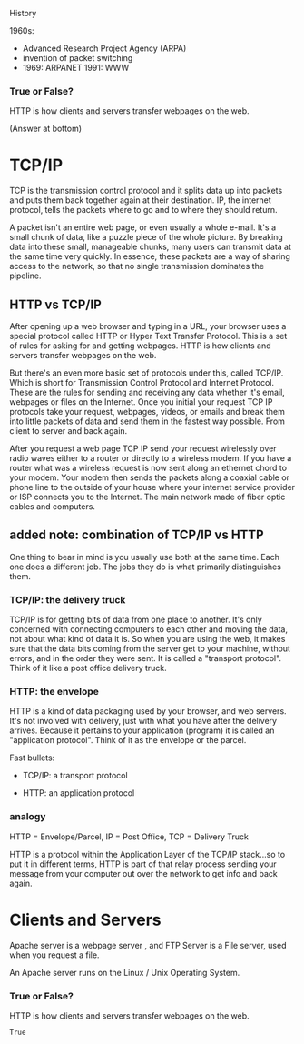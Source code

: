 
History

1960s:
- Advanced Research Project Agency (ARPA)
- invention of packet switching
- 1969: ARPANET
1991: WWW

### True or False?

HTTP is how clients and servers transfer webpages on the web.

(Answer at bottom)


# TCP/IP

TCP is the transmission control protocol and it splits data up into packets and
puts them back together again at their destination.
IP, the internet protocol, tells the packets where to go and
to where they should return.

A packet isn't an entire web page, or even usually a whole e-mail.
It's a small chunk of data, like a puzzle piece of the whole picture.
By breaking data into these small, manageable chunks,
many users can transmit data at the same time very quickly.
In essence, these packets are a way of sharing access to the network, so
that no single transmission dominates the pipeline.


## HTTP vs TCP/IP

After opening up a web browser and typing in a URL, your browser uses a special
protocol called HTTP or Hyper Text Transfer Protocol.
This is a set of rules for asking for and getting webpages.
HTTP is how clients and servers transfer webpages on the web.

But there's an even more basic set of protocols under this, called TCP/IP.
Which is short for Transmission Control Protocol and Internet Protocol.
These are the rules for sending and receiving any data whether it's email, webpages or files on the Internet.
Once you initial your request TCP IP protocols take your request,
webpages, videos, or emails and break them into little packets of data and
send them in the fastest way possible. From client to server and back again.


After you request a web page TCP IP send your request wirelessly over
radio waves either to a router or directly to a wireless modem.
If you have a router what was a wireless request
is now sent along an ethernet chord to your modem.
Your modem then sends the packets along a coaxial cable or
phone line to the outside of your house where your internet service provider or
ISP connects you to the Internet.
The main network made of fiber optic cables and computers.

## added note: combination of TCP/IP vs HTTP

One thing to bear in mind is you usually use both at the same time. Each one does a different job. The jobs they do is what primarily distinguishes them.

### TCP/IP: the delivery truck

TCP/IP is for getting bits of data from one place to another. It's only concerned with connecting computers to each other and moving the data, not about what kind of data it is. So when you are using the web, it makes sure that the data bits coming from the server get to your machine, without errors, and in the order they were sent. It is called a "transport protocol". Think of it like a post office delivery truck.

### HTTP: the envelope

HTTP is a kind of data packaging used by your browser, and web servers. It's not involved with delivery, just with what you have after the delivery arrives. Because it pertains to your application (program) it is called an "application protocol". Think of it as the envelope or the parcel.

Fast bullets:

* TCP/IP: a transport protocol

* HTTP: an application protocol

### analogy

HTTP = Envelope/Parcel, IP = Post Office, TCP = Delivery Truck

HTTP is a protocol within the Application Layer of the TCP/IP stack...so to put it in different terms, HTTP is part of that relay process sending your message from your computer out over the network to get info and back again.

# Clients and Servers

Apache server is a webpage server , and FTP Server is a File server, used when you request a file.

An Apache server runs on the Linux / Unix Operating System.

### True or False?

HTTP is how clients and servers transfer webpages on the web.

`True`
